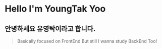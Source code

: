 # Hello I'm YoungTak Yoo

## 안녕하세요 유영탁이라고 합니다.

> Basically focused on FrontEnd 
> But still I wanna study BackEnd Too!
